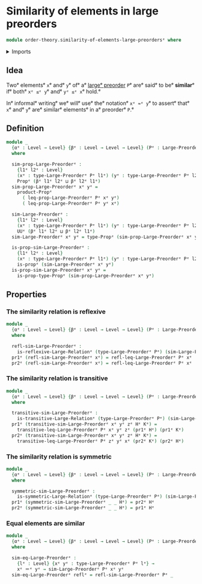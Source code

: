 # Similarity of elements in large preorders

```agda
module order-theory.similarity-of-elements-large-preordersᵉ where
```

<details><summary>Imports</summary>

```agda
open import foundation.dependent-pair-typesᵉ
open import foundation.identity-typesᵉ
open import foundation.large-binary-relationsᵉ
open import foundation.propositionsᵉ
open import foundation.universe-levelsᵉ

open import order-theory.large-preordersᵉ
```

</details>

## Idea

Twoᵉ elementsᵉ `x`ᵉ andᵉ `y`ᵉ ofᵉ aᵉ [largeᵉ preorder](order-theory.large-preorders.mdᵉ)
`P`ᵉ areᵉ saidᵉ to beᵉ **similar**ᵉ ifᵉ bothᵉ `xᵉ ≤ᵉ y`ᵉ andᵉ `yᵉ ≤ᵉ x`ᵉ hold.ᵉ

Inᵉ informalᵉ writingᵉ weᵉ willᵉ useᵉ theᵉ notationᵉ `xᵉ ≈ᵉ y`ᵉ to assertᵉ thatᵉ `x`ᵉ andᵉ `y`ᵉ
areᵉ similarᵉ elementsᵉ in aᵉ preorderᵉ `P`.ᵉ

## Definition

```agda
module _
  {αᵉ : Level → Level} {βᵉ : Level → Level → Level} (Pᵉ : Large-Preorderᵉ αᵉ βᵉ)
  where

  sim-prop-Large-Preorderᵉ :
    {l1ᵉ l2ᵉ : Level}
    (xᵉ : type-Large-Preorderᵉ Pᵉ l1ᵉ) (yᵉ : type-Large-Preorderᵉ Pᵉ l2ᵉ) →
    Propᵉ (βᵉ l1ᵉ l2ᵉ ⊔ βᵉ l2ᵉ l1ᵉ)
  sim-prop-Large-Preorderᵉ xᵉ yᵉ =
    product-Propᵉ
      ( leq-prop-Large-Preorderᵉ Pᵉ xᵉ yᵉ)
      ( leq-prop-Large-Preorderᵉ Pᵉ yᵉ xᵉ)

  sim-Large-Preorderᵉ :
    {l1ᵉ l2ᵉ : Level}
    (xᵉ : type-Large-Preorderᵉ Pᵉ l1ᵉ) (yᵉ : type-Large-Preorderᵉ Pᵉ l2ᵉ) →
    UUᵉ (βᵉ l1ᵉ l2ᵉ ⊔ βᵉ l2ᵉ l1ᵉ)
  sim-Large-Preorderᵉ xᵉ yᵉ = type-Propᵉ (sim-prop-Large-Preorderᵉ xᵉ yᵉ)

  is-prop-sim-Large-Preorderᵉ :
    {l1ᵉ l2ᵉ : Level}
    (xᵉ : type-Large-Preorderᵉ Pᵉ l1ᵉ) (yᵉ : type-Large-Preorderᵉ Pᵉ l2ᵉ) →
    is-propᵉ (sim-Large-Preorderᵉ xᵉ yᵉ)
  is-prop-sim-Large-Preorderᵉ xᵉ yᵉ =
    is-prop-type-Propᵉ (sim-prop-Large-Preorderᵉ xᵉ yᵉ)
```

## Properties

### The similarity relation is reflexive

```agda
module _
  {αᵉ : Level → Level} {βᵉ : Level → Level → Level} (Pᵉ : Large-Preorderᵉ αᵉ βᵉ)
  where

  refl-sim-Large-Preorderᵉ :
    is-reflexive-Large-Relationᵉ (type-Large-Preorderᵉ Pᵉ) (sim-Large-Preorderᵉ Pᵉ)
  pr1ᵉ (refl-sim-Large-Preorderᵉ xᵉ) = refl-leq-Large-Preorderᵉ Pᵉ xᵉ
  pr2ᵉ (refl-sim-Large-Preorderᵉ xᵉ) = refl-leq-Large-Preorderᵉ Pᵉ xᵉ
```

### The similarity relation is transitive

```agda
module _
  {αᵉ : Level → Level} {βᵉ : Level → Level → Level} (Pᵉ : Large-Preorderᵉ αᵉ βᵉ)
  where

  transitive-sim-Large-Preorderᵉ :
    is-transitive-Large-Relationᵉ (type-Large-Preorderᵉ Pᵉ) (sim-Large-Preorderᵉ Pᵉ)
  pr1ᵉ (transitive-sim-Large-Preorderᵉ xᵉ yᵉ zᵉ Hᵉ Kᵉ) =
    transitive-leq-Large-Preorderᵉ Pᵉ xᵉ yᵉ zᵉ (pr1ᵉ Hᵉ) (pr1ᵉ Kᵉ)
  pr2ᵉ (transitive-sim-Large-Preorderᵉ xᵉ yᵉ zᵉ Hᵉ Kᵉ) =
    transitive-leq-Large-Preorderᵉ Pᵉ zᵉ yᵉ xᵉ (pr2ᵉ Kᵉ) (pr2ᵉ Hᵉ)
```

### The similarity relation is symmetric

```agda
module _
  {αᵉ : Level → Level} {βᵉ : Level → Level → Level} (Pᵉ : Large-Preorderᵉ αᵉ βᵉ)
  where

  symmetric-sim-Large-Preorderᵉ :
    is-symmetric-Large-Relationᵉ (type-Large-Preorderᵉ Pᵉ) (sim-Large-Preorderᵉ Pᵉ)
  pr1ᵉ (symmetric-sim-Large-Preorderᵉ _ _ Hᵉ) = pr2ᵉ Hᵉ
  pr2ᵉ (symmetric-sim-Large-Preorderᵉ _ _ Hᵉ) = pr1ᵉ Hᵉ
```

### Equal elements are similar

```agda
module _
  {αᵉ : Level → Level} {βᵉ : Level → Level → Level} (Pᵉ : Large-Preorderᵉ αᵉ βᵉ)
  where

  sim-eq-Large-Preorderᵉ :
    {lᵉ : Level} {xᵉ yᵉ : type-Large-Preorderᵉ Pᵉ lᵉ} →
    xᵉ ＝ᵉ yᵉ → sim-Large-Preorderᵉ Pᵉ xᵉ yᵉ
  sim-eq-Large-Preorderᵉ reflᵉ = refl-sim-Large-Preorderᵉ Pᵉ _
```